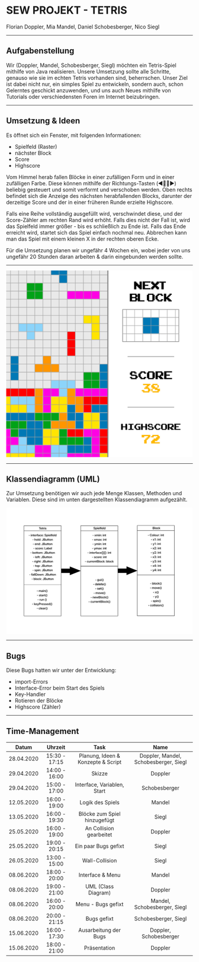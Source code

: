 # SEW PROJEKT - TETRIS
Florian Doppler, Mia Mandel, Daniel Schobesberger, Nico Siegl

---

## Aufgabenstellung
Wir (Doppler, Mandel, Schobesberger, Siegl) möchten ein Tetris-Spiel mithilfe von Java realisieren. Unsere Umsetzung sollte alle Schritte, genauso wie sie im echten Tetris vorhanden sind, beherrschen. Unser Ziel ist dabei nicht nur, ein simples Spiel zu entwickeln, sondern auch, schon Gelerntes geschickt anzuwenden, und uns auch Neues mithilfe von Tutorials oder verschiedensten Foren im Internet beizubringen.

---

## Umsetzung & Ideen
Es öffnet sich ein Fenster, mit folgenden Informationen:

* Spielfeld (Raster)
* nächster Block
* Score
* Highscore

Vom Himmel herab fallen Blöcke in einer zufälligen Form und in einer zufälligen Farbe. Diese können mithilfe der Richtungs-Tasten (◀️🔼🔽▶️) beliebig gesteuert und somit verformt und verschoben werden. Oben rechts befindet sich die Anzeige des nächsten herabfallenden Blocks, darunter der derzeitige Score und der in einer früheren Runde erzielte Highscore.

Falls eine Reihe vollständig ausgefüllt wird, verschwindet diese, und der Score-Zähler am rechten Rand wird erhöht. Falls dies nicht der Fall ist, wird das Spielfeld immer größer - bis es schließlich zu Ende ist. Falls das Ende erreicht wird, startet sich das Spiel einfach nochmal neu. Abbrechen kann man das Spiel mit einem kleinen X in der rechten oberen Ecke.

Für die Umsetzung planen wir ungefähr 4 Wochen ein, wobei jeder von uns ungefähr 20 Stunden daran arbeiten & darin eingebunden werden sollte.

---

![img](/SKETCH.jpg)

---

## Klassendiagramm (UML)
Zur Umsetzung benötigen wir auch jede Menge Klassen, Methoden und Variablen. Diese sind im unten dargestellten Klassendiagramm aufgezählt.

![img](/CLASS-DIAGRAM.jpg)

---

## Bugs
Diese Bugs hatten wir unter der Entwicklung:

* import-Errors
* Interface-Error beim Start des Spiels
* Key-Handler
* Rotieren der Blöcke
* Highscore (Zähler)

---

## Time-Management

| Datum          | Uhrzeit          | Task                                              | Name                                     |
| -------------- |:-------------:   |:-------------------------------------------------:|:----------------------------------------:|
| 28.04.2020     | 15:30 - 17:15    | Planung, Ideen & Konzepte & Script                | Doppler, Mandel, Schobesberger, Siegl    |
| 29.04.2020     | 14:00 - 16:00    | Skizze                                            | Doppler                                  |
| 29.04.2020     | 15:00 - 17:00    | Interface, Variablen, Start                       | Schobesberger                            |
| 12.05.2020     | 16:00 - 19:00    | Logik des Spiels                                  | Mandel                                   |
| 13.05.2020     | 16:00 - 19:30    | Blöcke zum Spiel hinzugefügt                      | Siegl                                    |
| 25.05.2020     | 16:00 - 19:00    | An Collision gearbeitet                           | Doppler                                  |
| 25.05.2020     | 19:00 - 20:15    | Ein paar Bugs gefixt                              | Siegl                                    |
| 26.05.2020     | 13:00 - 15:00    | Wall-Collision                                    | Siegl                                    |
| 08.06.2020     | 18:00 - 20:00    | Interface & Menu                                  | Mandel                                   |
| 08.06.2020     | 19:00 - 21:00    | UML (Class Diagram)                               | Doppler                                  |
| 08.06.2020     | 16:00 - 20:00    | Menu - Bugs gefixt                                | Mandel, Schobesberger, Siegl             |
| 08.06.2020     | 20:00 - 21:15    | Bugs gefixt                                       | Schobesberger, Siegl                     |
| 15.06.2020     | 16:00 - 17:30    | Ausarbeitung der Bugs                             | Doppler, Schobesberger                   |
| 15.06.2020     | 18:00 - 21:00    | Präsentation                                      | Doppler                                  |